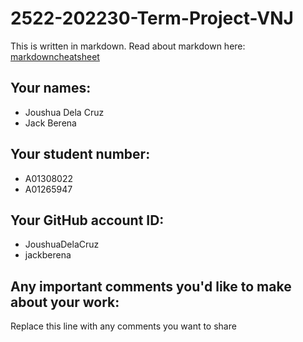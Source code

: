 # 2522-202230-Term-Project-VNJ

This is written in markdown. Read about markdown here: [markdowncheatsheet](https://www.markdownguide.org/cheat-sheet/)

## Your names:
- Joushua Dela Cruz
- Jack Berena

## Your student number:
- A01308022
- A01265947

## Your GitHub account ID:
- JoushuaDelaCruz
- jackberena

## Any important comments you'd like to make about your work:
Replace this line with any comments you want to share
